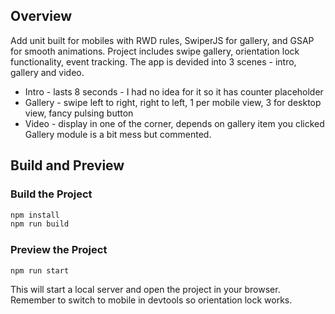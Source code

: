 ## Overview

Add unit built for mobiles with RWD rules, SwiperJS for gallery, and GSAP for smooth animations.
Project includes swipe gallery, orientation lock functionality, event tracking.
The app is devided into 3 scenes - intro, gallery and video.
- Intro - lasts 8 seconds - I had no idea for it so it has counter placeholder
- Gallery - swipe left to right, right to left, 1 per mobile view, 3 for desktop view, fancy pulsing button
- Video - display in one of the corner, depends on gallery item you clicked  
Gallery module is a bit mess but commented.

## Build and Preview

### Build the Project

```bash
npm install
npm run build
```

### Preview the Project

```bash
npm run start
```

This will start a local server and open the project in your browser.
Remember to switch to mobile in devtools so orientation lock works.
